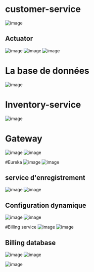 # customer-service
![image](https://user-images.githubusercontent.com/81756572/201520907-d181227e-00eb-4008-87e6-0883d2caec19.png)
## Actuator
![image](https://user-images.githubusercontent.com/81756572/201520951-66f3cab9-534b-49a8-a66d-634ae6e6d87d.png)
![image](https://user-images.githubusercontent.com/81756572/201521057-0cfcebe1-985f-429f-ba42-a1d5569cc37e.png)
![image](https://user-images.githubusercontent.com/81756572/201521121-c83ca6c4-1865-4730-b9a9-39fbc4cdbfd0.png)
# La base de données
![image](https://user-images.githubusercontent.com/81756572/201521265-5bed43b8-99ef-4a48-97b0-e331ff48a966.png)

# Inventory-service
![image](https://user-images.githubusercontent.com/81756572/201523990-5e1cbeec-fd60-4ec7-9091-c794ccc6e144.png)

# Gateway
![image](https://user-images.githubusercontent.com/81756572/201524881-fccb04aa-aac5-4891-913e-5aa5cb9e7e8d.png)
![image](https://user-images.githubusercontent.com/81756572/201524904-21e9c7f7-dfca-4eb3-a49b-e4181a0572c2.png)

#Eureka
![image](https://user-images.githubusercontent.com/81756572/201528667-81db4255-27cc-4d7a-8948-62faf2d98b5c.png)
![image](https://user-images.githubusercontent.com/81756572/201528809-0eefce76-fe0e-4578-af40-6ed8f4a1f5ee.png)

## service d'enregistrement 
![image](https://user-images.githubusercontent.com/81756572/201528959-b8286bd1-0da9-4ab8-b947-286d209ccb60.png)
![image](https://user-images.githubusercontent.com/81756572/201528993-8f392ec0-f430-430b-bf04-d26950da9086.png)


## Configuration dynamique 
![image](https://user-images.githubusercontent.com/81756572/201529232-ad28eb8d-960e-41ac-a7af-113b49a4ffe8.png)
![image](https://user-images.githubusercontent.com/81756572/201529246-1310884f-3d06-4a64-8acb-499bacdc432a.png)

#Billing service
![image](https://user-images.githubusercontent.com/81756572/201540433-ba00dd00-9e3b-4bc9-95e0-fe9c0c4cd85e.png)
![image](https://user-images.githubusercontent.com/81756572/201540449-6ecc61dd-ebc0-42d1-b87a-fdf2c80d1ec7.png)
## Billing database
![image](https://user-images.githubusercontent.com/81756572/201541584-11b964d9-bbaa-4f4e-83dc-1b90aa7736b9.png)
![image](https://user-images.githubusercontent.com/81756572/201541680-55427d43-3dd8-4754-9c11-ebeb7deef579.png)


![image](https://user-images.githubusercontent.com/81756572/201542552-df4e7b00-a87d-4ab5-9879-a753478fa015.png)

